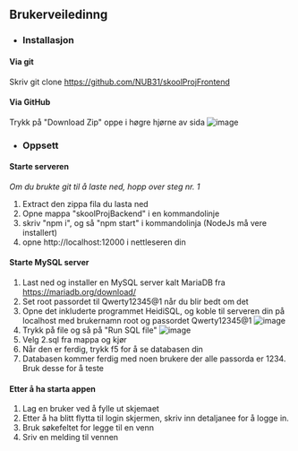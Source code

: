 ## Brukerveiledinng

- ### Installasjon

#### Via git

Skriv git clone https://github.com/NUB31/skoolProjFrontend

#### Via GitHub

Trykk på "Download Zip" oppe i høgre hjørne av sida
![image](https://user-images.githubusercontent.com/59693115/171844525-f5edfa40-4224-4581-8ad6-213c219fc7d7.png)

- ### Oppsett

#### Starte serveren

_Om du brukte git til å laste ned, hopp over steg nr. 1_

1. Extract den zippa fila du lasta ned
2. Opne mappa "skoolProjBackend" i en kommandolinje
3. skriv "npm i", og så "npm start" i kommandolinja (NodeJs må vere installert)
4. opne http://localhost:12000 i nettleseren din

#### Starte MySQL server

1. Last ned og installer en MySQL server kalt MariaDB fra https://mariadb.org/download/
2. Set root passordet til Qwerty12345@1 når du blir bedt om det
3. Opne det inkluderte programmet HeidiSQL, og koble til serveren din på localhost med brukernamn root og passordet Qwerty12345@1
   ![image](https://user-images.githubusercontent.com/59693115/171843436-61bdb5dd-6a00-4b0e-a387-b422257aade8.png)
4. Trykk på file og så på "Run SQL file"
   ![image](https://user-images.githubusercontent.com/59693115/171844363-f3ffd9e2-62af-45f8-b41f-beb1b62b3da5.png)
5. Velg 2.sql fra mappa og kjør
6. Når den er ferdig, trykk f5 for å se databasen din
7. Databasen kommer ferdig med noen brukere der alle passorda er 1234. Bruk desse for å teste

#### Etter å ha starta appen

1. Lag en bruker ved å fylle ut skjemaet
2. Etter å ha blitt flytta til login skjermen, skriv inn detaljanee for å logge in.
3. Bruk søkefeltet for legge til en venn
4. Sriv en melding til vennen
